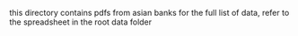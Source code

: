 this directory contains pdfs from asian banks
for the full list of data, refer to the spreadsheet in the root data folder
